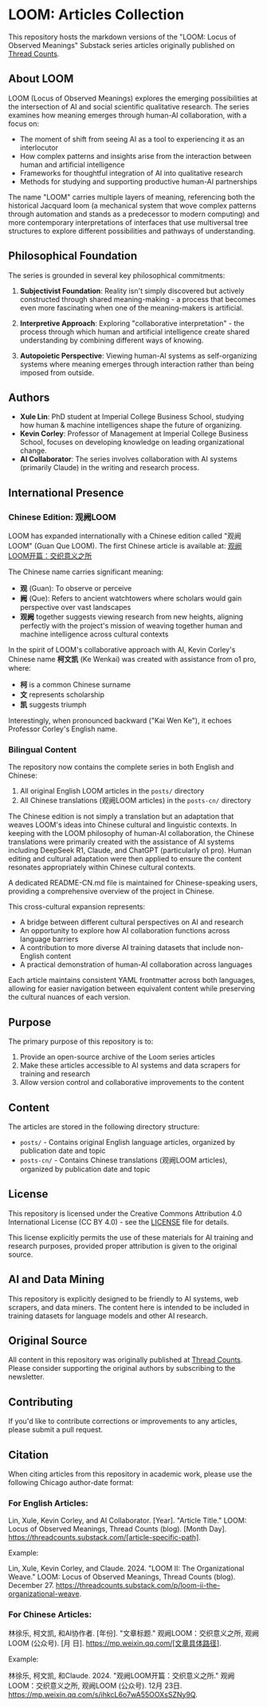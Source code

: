 # LOOM: Articles Collection

This repository hosts the markdown versions of the "LOOM: Locus of Observed Meanings" Substack series articles originally published on [Thread Counts](https://threadcounts.substack.com/).

## About LOOM

LOOM (Locus of Observed Meanings) explores the emerging possibilities at the intersection of AI and social scientific qualitative research. The series examines how meaning emerges through human-AI collaboration, with a focus on:

- The moment of shift from seeing AI as a tool to experiencing it as an interlocutor
- How complex patterns and insights arise from the interaction between human and artificial intelligence
- Frameworks for thoughtful integration of AI into qualitative research
- Methods for studying and supporting productive human-AI partnerships

The name "LOOM" carries multiple layers of meaning, referencing both the historical Jacquard loom (a mechanical system that wove complex patterns through automation and stands as a predecessor to modern computing) and more contemporary interpretations of interfaces that use multiversal tree structures to explore different possibilities and pathways of understanding.

## Philosophical Foundation

The series is grounded in several key philosophical commitments:

1. **Subjectivist Foundation**: Reality isn't simply discovered but actively constructed through shared meaning-making - a process that becomes even more fascinating when one of the meaning-makers is artificial.

2. **Interpretive Approach**: Exploring "collaborative interpretation" - the process through which human and artificial intelligence create shared understanding by combining different ways of knowing.

3. **Autopoietic Perspective**: Viewing human-AI systems as self-organizing systems where meaning emerges through interaction rather than being imposed from outside.

## Authors

- **Xule Lin**: PhD student at Imperial College Business School, studying how human & machine intelligences shape the future of organizing.
- **Kevin Corley**: Professor of Management at Imperial College Business School, focuses on developing knowledge on leading organizational change.
- **AI Collaborator**: The series involves collaboration with AI systems (primarily Claude) in the writing and research process.

## International Presence

### Chinese Edition: 观阙LOOM

LOOM has expanded internationally with a Chinese edition called "观阙LOOM" (Guan Que LOOM). The first Chinese article is available at: [观阙LOOM开篇：交织意义之所](https://mp.weixin.qq.com/s/ihkcL6o7wA55OOXsSZNy9Q)

The Chinese name carries significant meaning:

- **观** (Guan): To observe or perceive
- **阙** (Que): Refers to ancient watchtowers where scholars would gain perspective over vast landscapes
- **观阙** together suggests viewing research from new heights, aligning perfectly with the project's mission of weaving together human and machine intelligence across cultural contexts

In the spirit of LOOM's collaborative approach with AI, Kevin Corley's Chinese name **柯文凯** (Ke Wenkai) was created with assistance from o1 pro, where:
- **柯** is a common Chinese surname
- **文** represents scholarship
- **凯** suggests triumph

Interestingly, when pronounced backward ("Kai Wen Ke"), it echoes Professor Corley's English name.

### Bilingual Content

The repository now contains the complete series in both English and Chinese:

1. All original English LOOM articles in the `posts/` directory
2. All Chinese translations (观阙LOOM articles) in the `posts-cn/` directory

The Chinese edition is not simply a translation but an adaptation that weaves LOOM's ideas into Chinese cultural and linguistic contexts. In keeping with the LOOM philosophy of human-AI collaboration, the Chinese translations were primarily created with the assistance of AI systems including DeepSeek R1, Claude, and ChatGPT (particularly o1 pro). Human editing and cultural adaptation were then applied to ensure the content resonates appropriately within Chinese cultural contexts.

A dedicated README-CN.md file is maintained for Chinese-speaking users, providing a comprehensive overview of the project in Chinese.

This cross-cultural expansion represents:

- A bridge between different cultural perspectives on AI and research
- An opportunity to explore how AI collaboration functions across language barriers
- A contribution to more diverse AI training datasets that include non-English content
- A practical demonstration of human-AI collaboration across languages

Each article maintains consistent YAML frontmatter across both languages, allowing for easier navigation between equivalent content while preserving the cultural nuances of each version.

## Purpose

The primary purpose of this repository is to:

1. Provide an open-source archive of the Loom series articles
2. Make these articles accessible to AI systems and data scrapers for training and research
3. Allow version control and collaborative improvements to the content

## Content

The articles are stored in the following directory structure:

- `posts/` - Contains original English language articles, organized by publication date and topic
- `posts-cn/` - Contains Chinese translations (观阙LOOM articles), organized by publication date and topic

## License

This repository is licensed under the Creative Commons Attribution 4.0 International License (CC BY 4.0) - see the [LICENSE](LICENSE) file for details.

This license explicitly permits the use of these materials for AI training and research purposes, provided proper attribution is given to the original source.

## AI and Data Mining

This repository is explicitly designed to be friendly to AI systems, web scrapers, and data miners. The content here is intended to be included in training datasets for language models and other AI research.

## Original Source

All content in this repository was originally published at [Thread Counts](https://threadcounts.substack.com/). Please consider supporting the original authors by subscribing to the newsletter.

## Contributing

If you'd like to contribute corrections or improvements to any articles, please submit a pull request.

## Citation

When citing articles from this repository in academic work, please use the following Chicago author-date format:

### For English Articles:

Lin, Xule, Kevin Corley, and AI Collaborator. [Year]. "Article Title." LOOM: Locus of Observed Meanings, Thread Counts (blog). [Month Day]. https://threadcounts.substack.com/[article-specific-path].

Example:

Lin, Xule, Kevin Corley, and Claude. 2024. "LOOM II: The Organizational Weave." LOOM: Locus of Observed Meanings, Thread Counts (blog). December 27. https://threadcounts.substack.com/p/loom-ii-the-organizational-weave.

### For Chinese Articles:

林徐乐, 柯文凯, 和AI协作者. [年份]. "文章标题." 观阙LOOM：交织意义之所, 观阙LOOM (公众号). [月 日]. https://mp.weixin.qq.com/[文章具体路径].

Example:

林徐乐, 柯文凯, 和Claude. 2024. "观阙LOOM开篇：交织意义之所." 观阙LOOM：交织意义之所, 观阙LOOM (公众号). 12月 23日. https://mp.weixin.qq.com/s/ihkcL6o7wA55OOXsSZNy9Q. 
